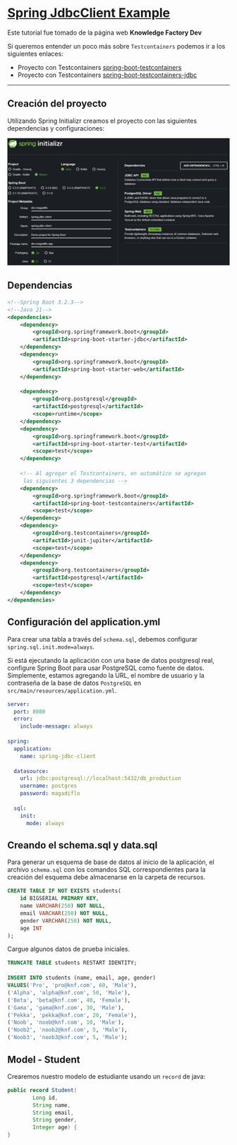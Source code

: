 # [Spring JdbcClient Example](https://www.knowledgefactory.net/2023/12/spring-jdbcclient-example.html)

Este tutorial fue tomado de la página web **Knowledge Factory Dev**

Si queremos entender un poco más sobre `Testcontainers` podemos ir a los siguientes enlaces:

- Proyecto con Testcontainers [spring-boot-testcontainers](https://github.com/magadiflo/spring-boot-testcontainers.git)
- Proyecto con Testcontainers
  [spring-boot-testcontainers-jdbc](https://github.com/magadiflo/spring-boot-testcontainers-jdbc.git)

---

## Creación del proyecto

Utilizando Spring Initializr creamos el proyecto con las siguientes dependencias y configuraciones:

![01.spring initializr](./assets/01.spring-initializr.png)

## Dependencias

````xml
<!--Spring Boot 3.2.3-->
<!--Java 21-->
<dependencies>
    <dependency>
        <groupId>org.springframework.boot</groupId>
        <artifactId>spring-boot-starter-jdbc</artifactId>
    </dependency>
    <dependency>
        <groupId>org.springframework.boot</groupId>
        <artifactId>spring-boot-starter-web</artifactId>
    </dependency>

    <dependency>
        <groupId>org.postgresql</groupId>
        <artifactId>postgresql</artifactId>
        <scope>runtime</scope>
    </dependency>
    <dependency>
        <groupId>org.springframework.boot</groupId>
        <artifactId>spring-boot-starter-test</artifactId>
        <scope>test</scope>
    </dependency>

    <!-- Al agregar el Testcontainers, en automático se agregan
     las siguientes 3 dependencias -->
    <dependency>
        <groupId>org.springframework.boot</groupId>
        <artifactId>spring-boot-testcontainers</artifactId>
        <scope>test</scope>
    </dependency>
    <dependency>
        <groupId>org.testcontainers</groupId>
        <artifactId>junit-jupiter</artifactId>
        <scope>test</scope>
    </dependency>
    <dependency>
        <groupId>org.testcontainers</groupId>
        <artifactId>postgresql</artifactId>
        <scope>test</scope>
    </dependency>
</dependencies>
````

## Configuración del application.yml

Para crear una tabla a través del `schema.sql`, debemos configurar `spring.sql.init.mode=always`.

Si está ejecutando la aplicación con una base de datos postgresql real, configure Spring Boot para usar PostgreSQL como
fuente de datos. Simplemente, estamos agregando la URL, el nombre de usuario y la contraseña de la base de
datos `PostgreSQL` en `src/main/resources/application.yml`.

````yaml
server:
  port: 8080
  error:
    include-message: always

spring:
  application:
    name: spring-jdbc-client

  datasource:
    url: jdbc:postgresql://localhost:5432/db_production
    username: postgres
    password: magadiflo

  sql:
    init:
      mode: always
````

## Creando el schema.sql y data.sql

Para generar un esquema de base de datos al inicio de la aplicación, el archivo `schema.sql` con los comandos SQL
correspondientes para la creación del esquema debe almacenarse en la carpeta de recursos.

````sql
CREATE TABLE IF NOT EXISTS students(
    id BIGSERIAL PRIMARY KEY,
    name VARCHAR(250) NOT NULL,
    email VARCHAR(250) NOT NULL,
    gender VARCHAR(250) NOT NULL,
    age INT
);
````

Cargue algunos datos de prueba iniciales.

````sql
TRUNCATE TABLE students RESTART IDENTITY;

INSERT INTO students (name, email, age, gender)
VALUES('Pro', 'pro@knf.com', 60, 'Male'),
('Alpha', 'alpha@knf.com', 50, 'Male'),
('Beta', 'beta@knf.com', 40, 'Female'),
('Gama', 'gama@knf.com', 30, 'Male'),
('Pekka', 'pekka@knf.com', 20, 'Female'),
('Noob', 'noob@knf.com', 10, 'Male'),
('Noob2', 'noob2@knf.com', 5, 'Male'),
('Noob3', 'noob3@knf.com', 5, 'Male');
````

## Model - Student

Crearemos nuestro modelo de estudiante usando un `record` de java:

````java
public record Student(
        Long id,
        String name,
        String email,
        String gender,
        Integer age) {
}
````